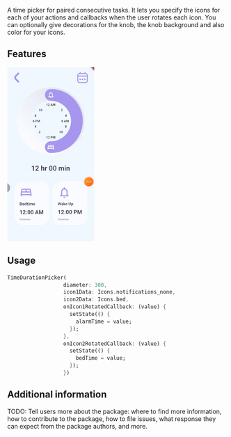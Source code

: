 <!-- 
This README describes the package. If you publish this package to pub.dev,
this README's contents appear on the landing page for your package.

For information about how to write a good package README, see the guide for
[writing package pages](https://dart.dev/guides/libraries/writing-package-pages). 

For general information about developing packages, see the Dart guide for
[creating packages](https://dart.dev/guides/libraries/create-library-packages)
and the Flutter guide for
[developing packages and plugins](https://flutter.dev/developing-packages). 
-->

A time picker for paired consecutive tasks. It lets you specify the icons for each of your actions and callbacks when the user rotates each icon. You can optionally give decorations for the knob, the knob background and also color for your icons.

## Features

![](demos/main_demo.gif)

## Usage
```dart
TimeDurationPicker(
                  diameter: 300,
                  icon1Data: Icons.notifications_none,
                  icon2Data: Icons.bed,
                  onIcon1RotatedCallback: (value) {
                    setState(() {
                      alarmTime = value;
                    });
                  },
                  onIcon2RotatedCallback: (value) {
                    setState(() {
                      bedTime = value;
                    });
                  })
```

## Additional information

TODO: Tell users more about the package: where to find more information, how to 
contribute to the package, how to file issues, what response they can expect 
from the package authors, and more.
